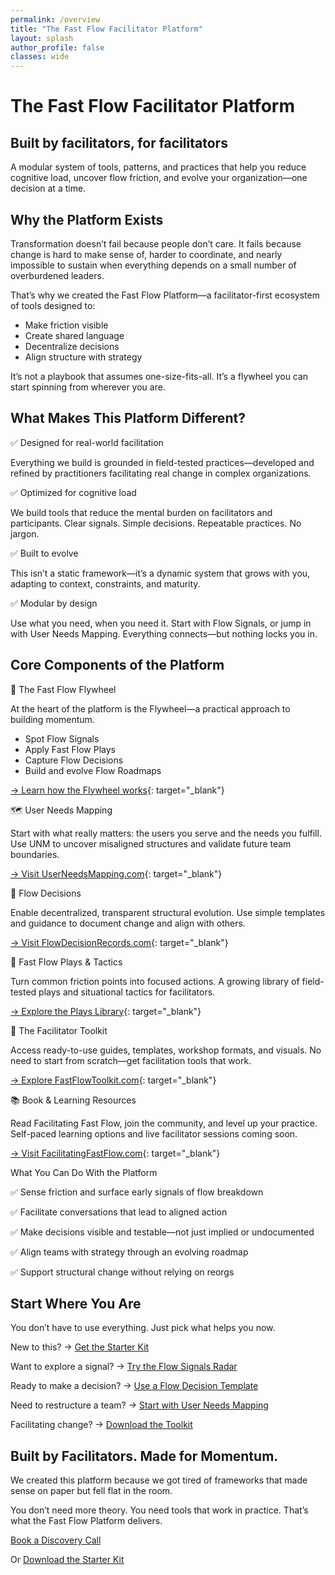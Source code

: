 ```yaml
---
permalink: /overview
title: "The Fast Flow Facilitator Platform"
layout: splash
author_profile: false
classes: wide
---
```


# The Fast Flow Facilitator Platform

## Built by facilitators, for facilitators

A modular system of tools, patterns, and practices that help you reduce cognitive load, uncover flow friction, and evolve your organization—one decision at a time.

## Why the Platform Exists

Transformation doesn’t fail because people don’t care. It fails because change is hard to make sense of, harder to coordinate, and nearly impossible to sustain when everything depends on a small number of overburdened leaders.

That’s why we created the Fast Flow Platform—a facilitator-first ecosystem of tools designed to:

- Make friction visible
- Create shared language
- Decentralize decisions
- Align structure with strategy

It’s not a playbook that assumes one-size-fits-all.
It’s a flywheel you can start spinning from wherever you are.

## What Makes This Platform Different?

✅ Designed for real-world facilitation

Everything we build is grounded in field-tested practices—developed and refined by practitioners facilitating real change in complex organizations.

✅ Optimized for cognitive load

We build tools that reduce the mental burden on facilitators and participants. Clear signals. Simple decisions. Repeatable practices. No jargon.

✅ Built to evolve

This isn’t a static framework—it’s a dynamic system that grows with you, adapting to context, constraints, and maturity.

✅ Modular by design

Use what you need, when you need it. Start with Flow Signals, or jump in with User Needs Mapping. Everything connects—but nothing locks you in.

## Core Components of the Platform

🔄 The Fast Flow Flywheel

At the heart of the platform is the Flywheel—a practical approach to building momentum.

- Spot Flow Signals
- Apply Fast Flow Plays
- Capture Flow Decisions
- Build and evolve Flow Roadmaps

[→ Learn how the Flywheel works](https://fastflowflywheel.com){: target="_blank"}

🗺️ User Needs Mapping

Start with what really matters: the users you serve and the needs you fulfill.
Use UNM to uncover misaligned structures and validate future team boundaries.

[→ Visit UserNeedsMapping.com](https://userneedsmapping.com){: target="_blank"}

📘 Flow Decisions

Enable decentralized, transparent structural evolution.
Use simple templates and guidance to document change and align with others.

[→ Visit FlowDecisionRecords.com](https://flowdecisionrecords.com){: target="_blank"}

🧩 Fast Flow Plays & Tactics

Turn common friction points into focused actions.
A growing library of field-tested plays and situational tactics for facilitators.

[→ Explore the Plays Library](https://fastflowtoolkit.com/play-library){: target="_blank"}

🧰 The Facilitator Toolkit

Access ready-to-use guides, templates, workshop formats, and visuals.
No need to start from scratch—get facilitation tools that work.

[→ Explore FastFlowToolkit.com](https://fastflowtoolkit.com){: target="_blank"}

📚 Book & Learning Resources

Read Facilitating Fast Flow, join the community, and level up your practice.
Self-paced learning options and live facilitator sessions coming soon.

[→ Visit FacilitatingFastFlow.com](https://facilitatingfastflow.com){: target="_blank"}

What You Can Do With the Platform

✅ Sense friction and surface early signals of flow breakdown

✅ Facilitate conversations that lead to aligned action

✅ Make decisions visible and testable—not just implied or undocumented

✅ Align teams with strategy through an evolving roadmap

✅ Support structural change without relying on reorgs

## Start Where You Are

You don’t have to use everything.
Just pick what helps you now.

New to this? → [Get the Starter Kit](/starter-kit)

Want to explore a signal? → [Try the Flow Signals Radar](https://flowdecisionrecords.com/docs/flow-signals-radar)

Ready to make a decision? → [Use a Flow Decision Template](https://flowdecisionrecords.com/docs/flow-decision-template)

Need to restructure a team? → [Start with User Needs Mapping](https://userneedsmapping.com)

Facilitating change? → [Download the Toolkit](https://fastflowtoolkit.com)

## Built by Facilitators. Made for Momentum.

We created this platform because we got tired of frameworks that made sense on paper but fell flat in the room.

You don’t need more theory. You need tools that work in practice. That’s what the Fast Flow Platform delivers.

[Book a Discovery Call](/contact)  

Or [Download the Starter Kit](/starter-kit)